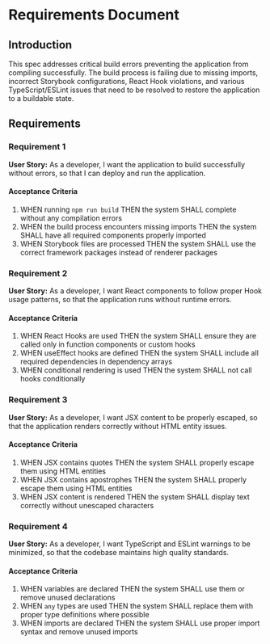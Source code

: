 # Requirements Document

## Introduction

This spec addresses critical build errors preventing the application from compiling successfully. The build process is failing due to missing imports, incorrect Storybook configurations, React Hook violations, and various TypeScript/ESLint issues that need to be resolved to restore the application to a buildable state.

## Requirements

### Requirement 1

**User Story:** As a developer, I want the application to build successfully without errors, so that I can deploy and run the application.

#### Acceptance Criteria

1. WHEN running `npm run build` THEN the system SHALL complete without any compilation errors
2. WHEN the build process encounters missing imports THEN the system SHALL have all required components properly imported
3. WHEN Storybook files are processed THEN the system SHALL use the correct framework packages instead of renderer packages

### Requirement 2

**User Story:** As a developer, I want React components to follow proper Hook usage patterns, so that the application runs without runtime errors.

#### Acceptance Criteria

1. WHEN React Hooks are used THEN the system SHALL ensure they are called only in function components or custom hooks
2. WHEN useEffect hooks are defined THEN the system SHALL include all required dependencies in dependency arrays
3. WHEN conditional rendering is used THEN the system SHALL not call hooks conditionally

### Requirement 3

**User Story:** As a developer, I want JSX content to be properly escaped, so that the application renders correctly without HTML entity issues.

#### Acceptance Criteria

1. WHEN JSX contains quotes THEN the system SHALL properly escape them using HTML entities
2. WHEN JSX contains apostrophes THEN the system SHALL properly escape them using HTML entities
3. WHEN JSX content is rendered THEN the system SHALL display text correctly without unescaped characters

### Requirement 4

**User Story:** As a developer, I want TypeScript and ESLint warnings to be minimized, so that the codebase maintains high quality standards.

#### Acceptance Criteria

1. WHEN variables are declared THEN the system SHALL use them or remove unused declarations
2. WHEN `any` types are used THEN the system SHALL replace them with proper type definitions where possible
3. WHEN imports are declared THEN the system SHALL use proper import syntax and remove unused imports